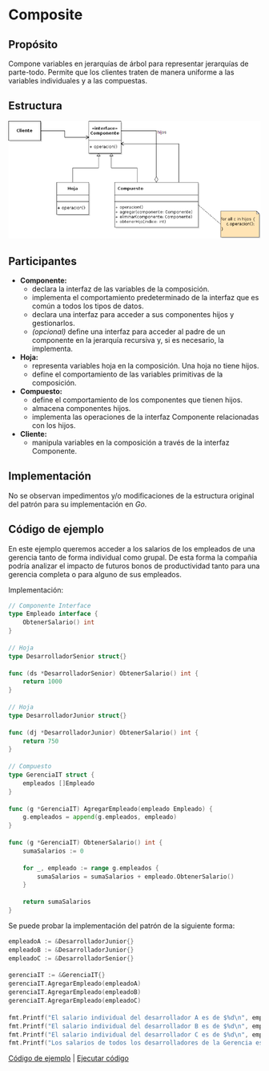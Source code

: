 # Composite

## Propósito

Compone variables en jerarquías de árbol para representar jerarquías de parte-todo. Permite que los clientes traten de manera uniforme a las variables individuales y a las compuestas.

## Estructura

![](../../../.gitbook/assets/composite.png)

## Participantes

* **Componente:**
  * declara la interfaz de las variables de la composición.
  * implementa el comportamiento predeterminado de la interfaz que es común a todos los tipos de datos.
  * declara una interfaz para acceder a sus componentes hijos y gestionarlos.
  * _\(opcional\)_ define una interfaz para acceder al padre de un componente en la jerarquía recursiva y, si es necesario, la implementa.
* **Hoja:**
  * representa variables hoja en la composición. Una hoja no tiene hijos.
  * define el comportamiento de las variables primitivas de la composición.
* **Compuesto:**
  * define el comportamiento de los componentes que tienen hijos.
  * almacena componentes hijos.
  * implementa las operaciones de la interfaz Componente relacionadas con los hijos.
* **Cliente:**
  * manipula variables en la composición a través de la interfaz Componente.

## Implementación

No se observan impedimentos y/o modificaciones de la estructura original del patrón para su implementación en _Go_.

## Código de ejemplo

En este ejemplo queremos acceder a los salarios de los empleados de una gerencia tanto de forma individual como grupal. De esta forma la compañia podría analizar el impacto de futuros bonos de productividad tanto para una gerencia completa o para alguno de sus empleados.

Implementación:

```go
// Componente Interface
type Empleado interface {
    ObtenerSalario() int
}

// Hoja
type DesarrolladorSenior struct{}

func (ds *DesarrolladorSenior) ObtenerSalario() int {
    return 1000
}

// Hoja
type DesarrolladorJunior struct{}

func (dj *DesarrolladorJunior) ObtenerSalario() int {
    return 750
}

// Compuesto
type GerenciaIT struct {
    empleados []Empleado
}

func (g *GerenciaIT) AgregarEmpleado(empleado Empleado) {
    g.empleados = append(g.empleados, empleado)
}

func (g *GerenciaIT) ObtenerSalario() int {
    sumaSalarios := 0

    for _, empleado := range g.empleados {
        sumaSalarios = sumaSalarios + empleado.ObtenerSalario()
    }

    return sumaSalarios
}
```

Se puede probar la implementación del patrón de la siguiente forma:

```go
empleadoA := &DesarrolladorJunior{}
empleadoB := &DesarrolladorJunior{}
empleadoC := &DesarrolladorSenior{}

gerenciaIT := &GerenciaIT{}
gerenciaIT.AgregarEmpleado(empleadoA)
gerenciaIT.AgregarEmpleado(empleadoB)
gerenciaIT.AgregarEmpleado(empleadoC)

fmt.Printf("El salario individual del desarrollador A es de $%d\n", empleadoA.ObtenerSalario())
fmt.Printf("El salario individual del desarrollador B es de $%d\n", empleadoB.ObtenerSalario())
fmt.Printf("El salario individual del desarrollador C es de $%d\n", empleadoC.ObtenerSalario())
fmt.Printf("Los salarios de todos los desarrolladores de la Gerencia es de $%d\n", gerenciaIT.ObtenerSalario())
```

[Código de ejemplo](https://github.com/danielspk/designpatternsingo/tree/master/patrones/estructurales/composite) \| [Ejecutar código](https://play.golang.org/p/BR_zwXpOD0O)

